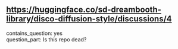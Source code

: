 ## https://huggingface.co/sd-dreambooth-library/disco-diffusion-style/discussions/4

contains_question: yes  
question_part: Is this repo dead?  